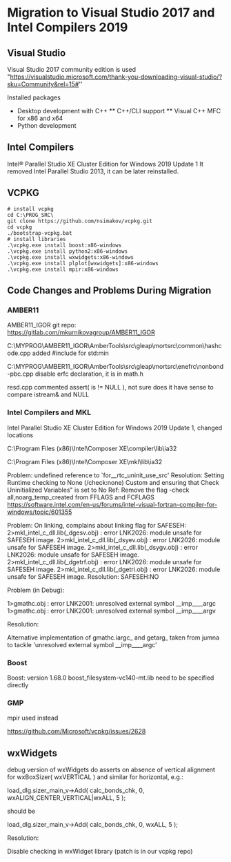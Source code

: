 # Migration to Visual Studio 2017 and Intel Compilers 2019

## Visual Studio

Visual Studio 2017 community edition is used
"https://visualstudio.microsoft.com/thank-you-downloading-visual-studio/?sku=Community&rel=15#''

Installed packages
* Desktop development with C++ 
  ** C++/CLI support
  ** Visual C++ MFC for x86 and x64
* Python development 

## Intel Compilers

Intel® Parallel Studio XE Cluster Edition for Windows 2019 Update 1
It removed Intel Parallel Studio 2013, it can be later reinstalled.

## VCPKG



```
# install vcpkg
cd C:\PROG_SRC\
git clone https://github.com/nsimakov/vcpkg.git
cd vcpkg
./bootstrap-vcpkg.bat
# install libraries
.\vcpkg.exe install boost:x86-windows
.\vcpkg.exe install python2:x86-windows
.\vcpkg.exe install wxwidgets:x86-windows
.\vcpkg.exe install plplot[wxwidgets]:x86-windows
.\vcpkg.exe install mpir:x86-windows

```





## Code Changes and Problems During Migration

### AMBER11

AMBER11_IGOR git repo: https://gitlab.com/mkurnikovagroup/AMBER11_IGOR

C:\MYPROG\AMBER11_IGOR\AmberTools\src\gleap\mortsrc\common\hashcode.cpp
added #include <algorithm> for std:min

C:\MYPROG\AMBER11_IGOR\AmberTools\src\gleap\mortsrc\enefrc\nonbond-pbc.cpp
disable erfc declaration, it is in math.h

resd.cpp commented assert( is != NULL ), not sure does it have sense to compare istream& and NULL

### Intel Compilers and MKL

Intel Parallel Studio XE Cluster Edition for Windows 2019 Update 1, changed locations

C:\Program Files (x86)\Intel\Composer XE\compiler\lib\ia32

C:\Program Files (x86)\Intel\Composer XE\mkl\lib\ia32



Problem:
undefined reference to `for__rtc_uninit_use_src'
Resolution:
Setting Runtime checking to None (/check:none)
Custom and ensuring that Check Uninitialized Variables" is set to No
Ref: Remove the flag -check all,noarg_temp_created from FFLAGS and FCFLAGS
https://software.intel.com/en-us/forums/intel-visual-fortran-compiler-for-windows/topic/601355



Problem:
On linking, complains about linking flag for SAFESEH:
2>mkl_intel_c_dll.lib(_dgesv.obj) : error LNK2026: module unsafe for SAFESEH image.
2>mkl_intel_c_dll.lib(_dsyev.obj) : error LNK2026: module unsafe for SAFESEH image.
2>mkl_intel_c_dll.lib(_dsygv.obj) : error LNK2026: module unsafe for SAFESEH image.
2>mkl_intel_c_dll.lib(_dgetrf.obj) : error LNK2026: module unsafe for SAFESEH image.
2>mkl_intel_c_dll.lib(_dgetri.obj) : error LNK2026: module unsafe for SAFESEH image.
Resolution:
SAFESEH:NO

Problem (in Debug):

1>gmathc.obj : error LNK2001: unresolved external symbol __imp____argc
1>gmathc.obj : error LNK2001: unresolved external symbol __imp____argv

Resolution:

Alternative implementation of gmathc.iargc_ and getarg_ taken from jumna to tackle 'unresolved external symbol __imp____argc' 



### Boost

Boost: version 1.68.0
boost_filesystem-vc140-mt.lib need to be specified directly



### GMP

mpir used instead

https://github.com/Microsoft/vcpkg/issues/2628

## wxWidgets

debug version of wxWidgets do asserts on absence of  vertical alignment for wxBoxSizer( wxVERTICAL ) and similar for horizontal, e.g.:

load_dlg.sizer_main_v->Add( calc_bonds_chk, 0, wxALIGN_CENTER_VERTICAL|wxALL, 5 );

should be

load_dlg.sizer_main_v->Add( calc_bonds_chk, 0, wxALL, 5 );

Resolution:

Disable checking in wxWidget library (patch is in our vcpkg repo)